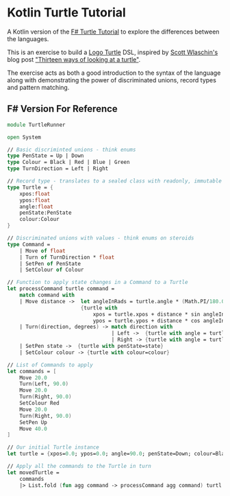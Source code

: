 # Kotlin Turtle Tutorial

A Kotlin version of the [F# Turtle Tutorial](https://github.com/FSharpBristol/FSharpTurtleTutorial) to explore the differences between the languages.

This is an exercise to build a [Logo Turtle](https://turtleacademy.com/playground/en) DSL, inspired by [Scott Wlaschin's](https://twitter.com/ScottWlaschin) blog post ["Thirteen ways of looking at a turtle"](https://fsharpforfunandprofit.com/posts/13-ways-of-looking-at-a-turtle/).

The exercise acts as both a good introduction to the syntax of the language along with demonstrating the power of discriminated unions, record types and pattern matching.

## F# Version For Reference

```fsharp
module TurtleRunner

open System

// Basic discriminted unions - think enums
type PenState = Up | Down
type Colour = Black | Red | Blue | Green
type TurnDirection = Left | Right

// Record type - translates to a sealed class with readonly, immutable properties
type Turtle = {
    xpos:float
    ypos:float
    angle:float
    penState:PenState
    colour:Colour
}

// Discriminated unions with values - think enums on steroids
type Command = 
    | Move of float
    | Turn of TurnDirection * float 
    | SetPen of PenState 
    | SetColour of Colour

// Function to apply state changes in a Command to a Turtle
let processCommand turtle command = 
    match command with
    | Move distance ->  let angleInRads = turtle.angle * (Math.PI/180.0)
                        {turtle with 
                            xpos = turtle.xpos + distance * sin angleInRads
                            ypos = turtle.ypos + distance * cos angleInRads}
    | Turn(direction, degrees) -> match direction with 
                                  | Left ->  {turtle with angle = turtle.angle - degrees} 
                                  | Right -> {turtle with angle = turtle.angle + degrees} 
    | SetPen state ->  {turtle with penState=state}
    | SetColour colour -> {turtle with colour=colour}

// List of Commands to apply
let commands = [
    Move 20.0
    Turn(Left, 90.0)
    Move 20.0
    Turn(Right, 90.0)
    SetColour Red 
    Move 20.0
    Turn(Right, 90.0)
    SetPen Up 
    Move 40.0
]

// Our initial Turtle instance
let turtle = {xpos=0.0; ypos=0.0; angle=90.0; penState=Down; colour=Black}

// Apply all the commands to the Turtle in turn
let movedTurtle = 
    commands 
    |> List.fold (fun agg command -> processCommand agg command) turtl
```